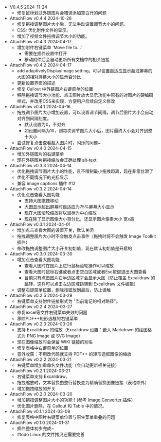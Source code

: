 - V0.4.5 2024-11-24
  -  修复鼠标划过外链图片会错误添加空白行的问题
- AttachFlow v0.4.4 2024-10-28
  - 修复拖拽调整图片大小后，无法手动设置调节大小的问题。
  - CSS: 优化附件文件的显示。
  - 增加了视频文件拖拽调节大小的功能。
- AttachFlow v0.4.3 2024-04-17
  - 增加附件右键菜单 'Move file to...'
    - 需要在插件设置中打开
    - 移动附件后会自动更新所有文档中的相关链接
- AttachFlow v0.4.2 2024-04-17
  - add adaptivelyDisplayImage setting，可以设置自适应显示超过屏幕的大图的相对屏幕大小的显示百分比
  - 更新设置界面的描述
  - 修复 Callout 中外链图片右键菜单的位置
  - 移除拖拽调节大小功能、点击图片放大显示功能中原有的对图片的硬编码样式，并改用CSS来实现，方便用户后续自定义修改
- AttachFlow v0.4.1 2024-04-16
  - 拖拽调节图片大小增加设置，可以设置调节间隔，调节后图片大小会自动对齐到间隔刻度。
    - 默认设置为0，不对齐
    - 如设置间隔为10，则每次调节图片大小后，图片最终大小会对齐到整十大小
  - 尝试修复点击查看超大图片时，闪烁的问题~
- AttachFlow v0.4.0 2024-04-15
  - 增加外链图片的右键菜单
  - 现在外链图片拖拽缩放会正确处理 alt-text
- AttachFlow v0.3.3 2024-04-14
  - 优化拖拽调节图片大小的性能，且不限制最小拖拽距离，现在非常丝滑了
  - 优化不同情况下的光标显示
  - 兼容 image captions 插件 #12
- AttachFlow v0.3.2 2024-04-14
  - 优化点击查看大图功能
    - 支持大图拖拽移动
    - 大图显示超出屏幕时自适应为75%屏幕大小显示
    - 现在大图滚轮缩放将以鼠标为中心缩放
    - 现在除了显示图像大小百分比，还显示图片像素大小 宽x高
- AttachFlow v0.3.1 2024-04-01
  - 增加点击查看大图的设置开关，默认关闭
  - 拖拽调整图片大小时不会触发点击事件（拖拽时将不会触发 Image Toolkit 插件）
  - 修改拖拽调整图片大小开关初始值，现在默认初始值是开启的
- AttachFlow v0.3.0 2024-03-30
  - 增加点击查看大图功能
    - 查看大图时在图片上进行鼠标滚轮操作可以缩放
    - 查看大图时鼠标右键或者点击空白区域或者Esc按键退出大图查看
    - 目前只有点击图片右半边区域才会显示大图（防止覆盖 Excalidraw 的跳转，这样可以点击左边区域跳转到 Excalidraw 文件编辑）
  - 调整右键菜单位置，删除按钮放到最后，防止误触
- AttachFlow v0.2.5 2024-03-29
  - 右键菜单支持附件链接形式为 "当前笔记的相对路径"。
- AttachFlow v0.2.4 2024-03-27
  - 修复excel等文件右键菜单失效的问题
  - 移除PDF++矩形选框的右键菜单
- AttachFlow v0.2.3 2024-03-26
  - 支持 Excalidraw 的缩放（Excalidraw 设置：嵌入 Markdown 的绘图格式为 PNG Image 或 SVG Image）
  - 现在图像缩放时会保留 WIKI 链接的别名
  - 修复表格中右键菜单的位置
  - 意外收获：不用改代码就支持 PDF++ 的矩形选框图像的缩放
- AttachFlow v0.2.2 2024-03-21
  - 右键菜单增加重命名文件功能（会自动更新相关链接）
- AttachFlow v0.2.1 2024-03-21
  - 右键菜单支持 Excalidraw。
  - 拖拽缩放时，文本替换由整行替换变为精确替换图像链接（表格除外）
  - 增加拖拽缩放的开关
- AttachFlow v0.2.0 2024-03-20
  - 增加拖拽调整图片大小的功能！(参考 [Image Converter 插件](https://github.com/xRyul/obsidian-image-converter))
  - 优化图片删除，在 Callout 和 Table 中的情况。
- AttachFlow v0.1.1 2024-03-09
  - 修复表格中图片右键菜单位置与原生菜单重叠的问题
- AttachFlow v0.1.0 2024-01-31
  - 插件整体初步完成~
  - #todo Linux 的文件拷贝还需要完善